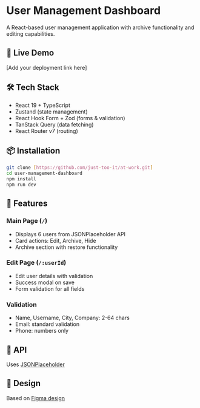 # User Management Dashboard

A React-based user management application with archive functionality and editing capabilities.

## 🚀 Live Demo

[Add your deployment link here]

## 🛠️ Tech Stack

- React 19 + TypeScript
- Zustand (state management)
- React Hook Form + Zod (forms & validation)
- TanStack Query (data fetching)
- React Router v7 (routing)

## 📦 Installation

```bash
git clone [https://github.com/just-too-it/at-work.git]
cd user-management-dashboard
npm install
npm run dev
```

## 📖 Features

### Main Page (`/`)

- Displays 6 users from JSONPlaceholder API
- Card actions: Edit, Archive, Hide
- Archive section with restore functionality

### Edit Page (`/:userId`)

- Edit user details with validation
- Success modal on save
- Form validation for all fields

### Validation

- Name, Username, City, Company: 2-64 chars
- Email: standard validation
- Phone: numbers only

## 🔗 API

Uses [JSONPlaceholder](https://jsonplaceholder.typicode.com/users)

## 🎨 Design

Based on [Figma design](https://www.figma.com/file/ZUhwEwudliE4AF3JMDEDkj/Test-task)
